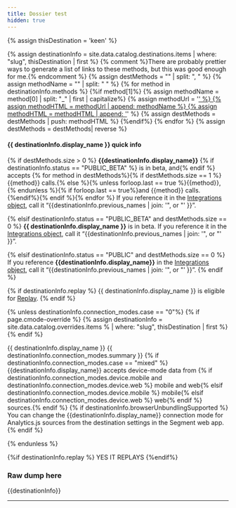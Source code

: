 ```yaml
---
title: Dossier test
hidden: true
---
```



{% assign thisDestination = 'keen' %}

{% assign destinationInfo = site.data.catalog.destinations.items | where: "slug", thisDestination | first %}
{% comment %}There are probably prettier ways to generate a list of links to these methods, but this was good enough for me.{% endcomment %}
{% assign destMethods = "" | split: ", " %}
{% assign methodName = "" | split: " " %}
{% for method in destinationInfo.methods %}
{%if method[1]%}
{% assign methodName = method[0] | split: "_" | first | capitalize%}
{% assign methodUrl = '<a href="/docs/connections/spec/' | append: methodName | downcase%}
{% assign methodUrl = methodUrl | append: '/">' %}
{% assign methodHTML = methodUrl | append: methodName %}
{% assign methodHTML = methodHTML | append: '</a>' %}
{% assign destMethods = destMethods | push: methodHTML %} {%endif%}
{% endfor %}
{% assign destMethods = destMethods| reverse %}

<div class="quick-info">
<h4>{{ destinationInfo.display_name }} quick info </h4>
<p>{% if destMethods.size > 0 %}
<strong>{{destinationInfo.display_name}}</strong> {% if destinationInfo.status == "PUBLIC_BETA" %} is in beta, and{% endif %} accepts {% for method in destMethods%}{% if destMethods.size == 1 %}{{method}} calls.{% else %}{% unless forloop.last == true %}{{method}}, {% endunless %}{% if forloop.last == true%}and {{method}} calls.{%endif%}{% endif %}{% endfor %} If you reference it in the <a href="/docs/guides/filtering-data/#filtering-with-the-integrations-object">Integrations object</a>, call it &ldquo;{{destinationInfo.previous_names | join: '", or "' }}&rdquo;.

{% elsif destinationInfo.status == "PUBLIC_BETA" and  destMethods.size == 0 %}
<strong>{{ destinationInfo.display_name }}</strong> is in beta. If you reference it in the <a href="/docs/guides/filtering-data/#filtering-with-the-integrations-object">Integrations object</a>, call it &ldquo;{{destinationInfo.previous_names | join: '", or "' }}&rdquo;.

{% elsif destinationInfo.status == "PUBLIC" and  destMethods.size == 0 %}
If you reference <strong>{{destinationInfo.display_name}}</strong> in the <a href="/docs/guides/filtering-data/#filtering-with-the-integrations-object">Integrations object</a>, call it &ldquo;{{destinationInfo.previous_names | join: '", or "' }}&rdquo;.
{% endif %}

{% if destinationInfo.replay %} {{ destinationInfo.display_name }} is eligible for <a href="/docs/guides/what-is-replay/">Replay</a>. {% endif %}</p>

{% unless destinationInfo.connection_modes.case == "0"%}
{% if page.cmode-override %}
{% assign destinationInfo = site.data.catalog.overrides.items % | where: "slug", thisDestination | first %}
{% endif %}
<p>
{{ destinationInfo.display_name }} {{ destinationInfo.connection_modes.summary }} {% if destinationInfo.connection_modes.case == "mixed" %}  {{destinationInfo.display_name}} accepts device-mode data from {% if destinationInfo.connection_modes.device.mobile and destinationInfo.connection_modes.device.web %} mobile and web{% elsif destinationInfo.connection_modes.device.mobile %} mobile{% elsif destinationInfo.connection_modes.device.web %} web{% endif %} sources.{% endif %} {% if destinationInfo.browserUnbundlingSupported %} You can change the {{destinationInfo.display_name}} connection mode for Analytics.js sources from the destination settings in the Segment web app.
{% endif %}
</p>
{% endunless %}
</div>

{%if destinationInfo.replay %} YES IT REPLAYS {%endif%}


### Raw dump here

{{destinationInfo}}

<hr>
